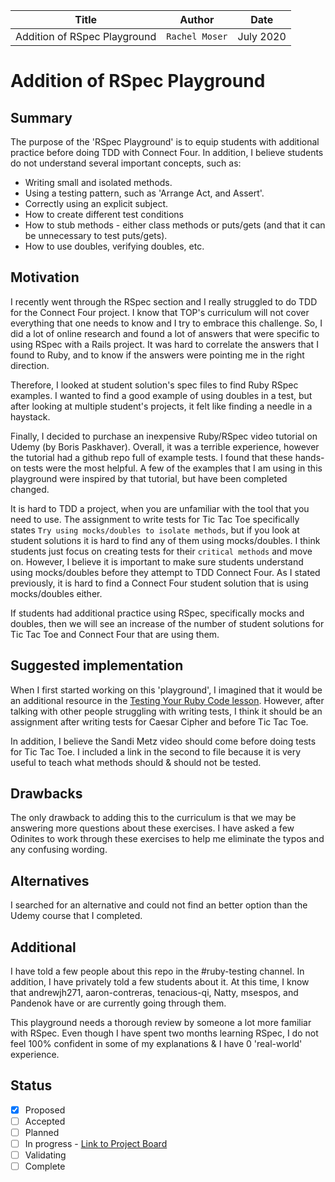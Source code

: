 | Title | Author | Date |
| --- | --- | --- |
| Addition of RSpec Playground | `Rachel Moser` | July 2020 |

# Addition of RSpec Playground

## Summary

The purpose of the 'RSpec Playground' is to equip students with additional practice before doing TDD with Connect Four. In addition, I believe students do not understand several important concepts, such as: 
- Writing small and isolated methods.
- Using a testing pattern, such as 'Arrange Act, and Assert'.
- Correctly using an explicit subject.
- How to create different test conditions
- How to stub methods - either class methods or puts/gets (and that it can be unnecessary to test puts/gets).
- How to use doubles, verifying doubles, etc.

## Motivation

I recently went through the RSpec section and I really struggled to do TDD for the Connect Four project. I know that TOP's curriculum will not cover everything that one needs to know and I try to embrace this challenge. So, I did a lot of online research and found a lot of answers that were specific to using RSpec with a Rails project. It was hard to correlate the answers that I found to Ruby, and to know if the answers were pointing me in the right direction. 

Therefore, I looked at student solution's spec files to find Ruby RSpec examples. I wanted to find a good example of using doubles in a test, but after looking at multiple student's projects, it felt like finding a needle in a haystack. 

Finally, I decided to purchase an inexpensive Ruby/RSpec video tutorial on Udemy (by Boris Paskhaver). Overall, it was a terrible experience, however the tutorial had a github repo full of example tests. I found that these hands-on tests were the most helpful. A few of the examples that I am using in this playground were inspired by that tutorial, but have been completed changed.

It is hard to TDD a project, when you are unfamiliar with the tool that you need to use. The assignment to write tests for Tic Tac Toe specifically states `Try using mocks/doubles to isolate methods`, but if you look at student solutions it is hard to find any of them using mocks/doubles. I think students just focus on creating tests for their `critical methods` and move on. However, I believe it is important to make sure students understand using mocks/doubles before they attempt to TDD Connect Four. As I stated previously, it is hard to find a Connect Four student solution that is using mocks/doubles either. 

If students had additional practice using RSpec, specifically mocks and doubles, then we will see an increase of the number of student solutions for Tic Tac Toe and Connect Four that are using them. 

## Suggested implementation

When I first started working on this 'playground', I imagined that it would be an additional resource in the [Testing Your Ruby Code lesson](https://www.theodinproject.com/courses/ruby-programming/lessons/testing-your-ruby-code). However, after talking with other people struggling with writing tests, I think it should be an assignment after writing tests for Caesar Cipher and before Tic Tac Toe. 

In addition, I believe the Sandi Metz video should come before doing tests for Tic Tac Toe. I included a link in the second to file because it is very useful to teach what methods should & should not be tested. 

## Drawbacks

The only drawback to adding this to the curriculum is that we may be answering more questions about these exercises. I have asked a few Odinites to work through these exercises to help me eliminate the typos and any confusing wording. 

## Alternatives

I searched for an alternative and could not find an better option than the Udemy course that I completed. 

## Additional

I have told a few people about this repo in the #ruby-testing channel. In addition, I have privately told a few students about it. At this time, I know that andrewjh271, aaron-contreras, tenacious-qi, Natty, msespos, and Pandenok have or are currently going through them.

This playground needs a thorough review by someone a lot more familiar with RSpec. Even though I have spent two months learning RSpec, I do not feel 100% confident in some of my explanations & I have 0 'real-world' experience.

## Status
- [x] Proposed
- [ ] Accepted
- [ ] Planned
- [ ] In progress - [Link to Project Board](https;//github.com)
- [ ] Validating
- [ ] Complete
